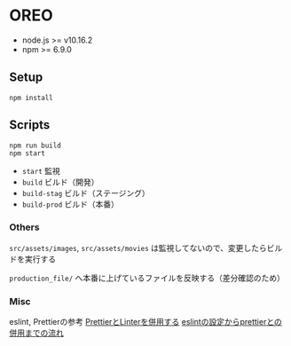 OREO
====================

- node.js >= v10.16.2
- npm >= 6.9.0

## Setup

```
npm install
```

## Scripts

```
npm run build
npm start
```

- `start` 監視
- `build` ビルド（開発）
- `build-stag` ビルド（ステージング）
- `build-prod` ビルド（本番）

### Others

`src/assets/images`, `src/assets/movies` は監視してないので、変更したらビルドを実行する

`production_file/` へ本番に上げているファイルを反映する（差分確認のため）

### Misc
eslint, Prettierの参考
[PrettierとLinterを併用する](https://qiita.com/sigwyg/items/ebb21ef70550cee7a163)
[eslintの設定からprettierとの併用までの流れ](https://qiita.com/shoichiimamura/items/0ba005889e3e90ee66d9{})